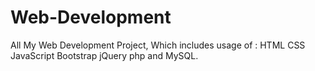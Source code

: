 # Web-Development
All My Web Development Project, Which includes usage of :
HTML
CSS
JavaScript
Bootstrap
jQuery
php and
MySQL.


